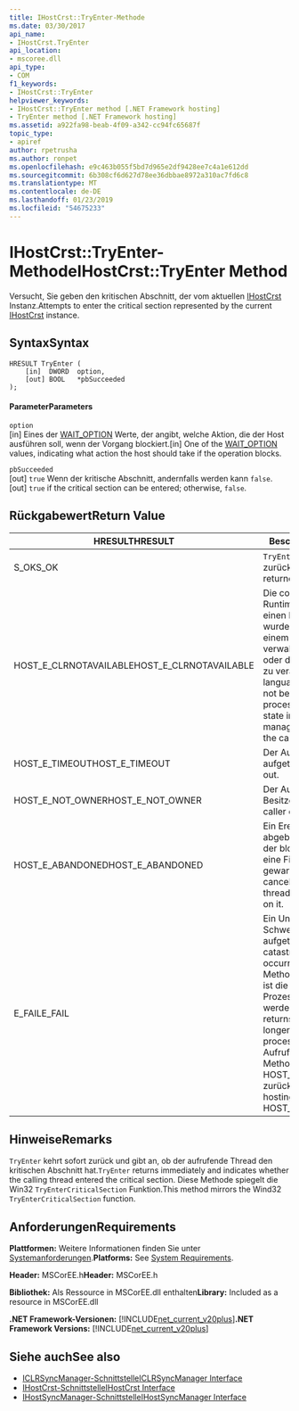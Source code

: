 ```yaml
---
title: IHostCrst::TryEnter-Methode
ms.date: 03/30/2017
api_name:
- IHostCrst.TryEnter
api_location:
- mscoree.dll
api_type:
- COM
f1_keywords:
- IHostCrst::TryEnter
helpviewer_keywords:
- IHostCrst::TryEnter method [.NET Framework hosting]
- TryEnter method [.NET Framework hosting]
ms.assetid: a922fa98-beab-4f09-a342-cc94fc65687f
topic_type:
- apiref
author: rpetrusha
ms.author: ronpet
ms.openlocfilehash: e9c463b055f5bd7d965e2df9428ee7c4a1e612dd
ms.sourcegitcommit: 6b308cf6d627d78ee36dbbae8972a310ac7fd6c8
ms.translationtype: MT
ms.contentlocale: de-DE
ms.lasthandoff: 01/23/2019
ms.locfileid: "54675233"
---
```

# <a name="ihostcrsttryenter-method"></a><span data-ttu-id="9a591-102">IHostCrst::TryEnter-Methode</span><span class="sxs-lookup"><span data-stu-id="9a591-102">IHostCrst::TryEnter Method</span></span>
<span data-ttu-id="9a591-103">Versucht, Sie geben den kritischen Abschnitt, der vom aktuellen [IHostCrst](../../../../docs/framework/unmanaged-api/hosting/ihostcrst-interface.md) Instanz.</span><span class="sxs-lookup"><span data-stu-id="9a591-103">Attempts to enter the critical section represented by the current [IHostCrst](../../../../docs/framework/unmanaged-api/hosting/ihostcrst-interface.md) instance.</span></span>  
  
## <a name="syntax"></a><span data-ttu-id="9a591-104">Syntax</span><span class="sxs-lookup"><span data-stu-id="9a591-104">Syntax</span></span>  
  
```  
HRESULT TryEnter (  
    [in]  DWORD  option,  
    [out] BOOL   *pbSucceeded  
);  
```  
  
#### <a name="parameters"></a><span data-ttu-id="9a591-105">Parameter</span><span class="sxs-lookup"><span data-stu-id="9a591-105">Parameters</span></span>  
 `option`  
 <span data-ttu-id="9a591-106">[in] Eines der [WAIT_OPTION](../../../../docs/framework/unmanaged-api/hosting/wait-option-enumeration.md) Werte, der angibt, welche Aktion, die der Host ausführen soll, wenn der Vorgang blockiert.</span><span class="sxs-lookup"><span data-stu-id="9a591-106">[in] One of the [WAIT_OPTION](../../../../docs/framework/unmanaged-api/hosting/wait-option-enumeration.md) values, indicating what action the host should take if the operation blocks.</span></span>  
  
 `pbSucceeded`  
 <span data-ttu-id="9a591-107">[out] `true` Wenn der kritische Abschnitt, andernfalls werden kann `false`.</span><span class="sxs-lookup"><span data-stu-id="9a591-107">[out] `true` if the critical section can be entered; otherwise, `false`.</span></span>  
  
## <a name="return-value"></a><span data-ttu-id="9a591-108">Rückgabewert</span><span class="sxs-lookup"><span data-stu-id="9a591-108">Return Value</span></span>  
  
|<span data-ttu-id="9a591-109">HRESULT</span><span class="sxs-lookup"><span data-stu-id="9a591-109">HRESULT</span></span>|<span data-ttu-id="9a591-110">Beschreibung</span><span class="sxs-lookup"><span data-stu-id="9a591-110">Description</span></span>|  
|-------------|-----------------|  
|<span data-ttu-id="9a591-111">S_OK</span><span class="sxs-lookup"><span data-stu-id="9a591-111">S_OK</span></span>|<span data-ttu-id="9a591-112">`TryEnter` wurde erfolgreich zurückgegeben.</span><span class="sxs-lookup"><span data-stu-id="9a591-112">`TryEnter` returned successfully.</span></span>|  
|<span data-ttu-id="9a591-113">HOST_E_CLRNOTAVAILABLE</span><span class="sxs-lookup"><span data-stu-id="9a591-113">HOST_E_CLRNOTAVAILABLE</span></span>|<span data-ttu-id="9a591-114">Die common Language Runtime (CLR) wurde nicht in einen Prozess geladen wurde, oder die CLR ist in einem Zustand, in dem nicht verwalteten Code ausführen oder den Aufruf erfolgreich zu verarbeiten.</span><span class="sxs-lookup"><span data-stu-id="9a591-114">The common language runtime (CLR) has not been loaded into a process, or the CLR is in a state in which it cannot run managed code or process the call successfully.</span></span>|  
|<span data-ttu-id="9a591-115">HOST_E_TIMEOUT</span><span class="sxs-lookup"><span data-stu-id="9a591-115">HOST_E_TIMEOUT</span></span>|<span data-ttu-id="9a591-116">Der Aufruf ist ein Timeout aufgetreten.</span><span class="sxs-lookup"><span data-stu-id="9a591-116">The call timed out.</span></span>|  
|<span data-ttu-id="9a591-117">HOST_E_NOT_OWNER</span><span class="sxs-lookup"><span data-stu-id="9a591-117">HOST_E_NOT_OWNER</span></span>|<span data-ttu-id="9a591-118">Der Aufrufer ist nicht Besitzer der Sperre.</span><span class="sxs-lookup"><span data-stu-id="9a591-118">The caller does not own the lock.</span></span>|  
|<span data-ttu-id="9a591-119">HOST_E_ABANDONED</span><span class="sxs-lookup"><span data-stu-id="9a591-119">HOST_E_ABANDONED</span></span>|<span data-ttu-id="9a591-120">Ein Ereignis wurde abgebrochen, während sich der blockierte Thread oder eine Fiber darauf gewartet.</span><span class="sxs-lookup"><span data-stu-id="9a591-120">An event was canceled while a blocked thread or fiber was waiting on it.</span></span>|  
|<span data-ttu-id="9a591-121">E_FAIL</span><span class="sxs-lookup"><span data-stu-id="9a591-121">E_FAIL</span></span>|<span data-ttu-id="9a591-122">Ein Unbekannter Schwerwiegender Fehler ist aufgetreten.</span><span class="sxs-lookup"><span data-stu-id="9a591-122">An unknown catastrophic failure occurred.</span></span> <span data-ttu-id="9a591-123">Wenn eine Methode E_FAIL zurückgibt, ist die CLR nicht mehr im Prozess verwendet werden.</span><span class="sxs-lookup"><span data-stu-id="9a591-123">When a method returns E_FAIL, the CLR is no longer usable within the process.</span></span> <span data-ttu-id="9a591-124">Nachfolgende Aufrufe zum Hosten der Methoden HOST_E_CLRNOTAVAILABLE zurück.</span><span class="sxs-lookup"><span data-stu-id="9a591-124">Subsequent calls to hosting methods return HOST_E_CLRNOTAVAILABLE.</span></span>|  
  
## <a name="remarks"></a><span data-ttu-id="9a591-125">Hinweise</span><span class="sxs-lookup"><span data-stu-id="9a591-125">Remarks</span></span>  
 <span data-ttu-id="9a591-126">`TryEnter` kehrt sofort zurück und gibt an, ob der aufrufende Thread den kritischen Abschnitt hat.</span><span class="sxs-lookup"><span data-stu-id="9a591-126">`TryEnter` returns immediately and indicates whether the calling thread entered the critical section.</span></span> <span data-ttu-id="9a591-127">Diese Methode spiegelt die Win32 `TryEnterCriticalSection` Funktion.</span><span class="sxs-lookup"><span data-stu-id="9a591-127">This method mirrors the Wind32 `TryEnterCriticalSection` function.</span></span>  
  
## <a name="requirements"></a><span data-ttu-id="9a591-128">Anforderungen</span><span class="sxs-lookup"><span data-stu-id="9a591-128">Requirements</span></span>  
 <span data-ttu-id="9a591-129">**Plattformen:** Weitere Informationen finden Sie unter [Systemanforderungen](../../../../docs/framework/get-started/system-requirements.md).</span><span class="sxs-lookup"><span data-stu-id="9a591-129">**Platforms:** See [System Requirements](../../../../docs/framework/get-started/system-requirements.md).</span></span>  
  
 <span data-ttu-id="9a591-130">**Header:** MSCorEE.h</span><span class="sxs-lookup"><span data-stu-id="9a591-130">**Header:** MSCorEE.h</span></span>  
  
 <span data-ttu-id="9a591-131">**Bibliothek:** Als Ressource in MSCorEE.dll enthalten</span><span class="sxs-lookup"><span data-stu-id="9a591-131">**Library:** Included as a resource in MSCorEE.dll</span></span>  
  
 <span data-ttu-id="9a591-132">**.NET Framework-Versionen:** [!INCLUDE[net_current_v20plus](../../../../includes/net-current-v20plus-md.md)]</span><span class="sxs-lookup"><span data-stu-id="9a591-132">**.NET Framework Versions:** [!INCLUDE[net_current_v20plus](../../../../includes/net-current-v20plus-md.md)]</span></span>  
  
## <a name="see-also"></a><span data-ttu-id="9a591-133">Siehe auch</span><span class="sxs-lookup"><span data-stu-id="9a591-133">See also</span></span>
- [<span data-ttu-id="9a591-134">ICLRSyncManager-Schnittstelle</span><span class="sxs-lookup"><span data-stu-id="9a591-134">ICLRSyncManager Interface</span></span>](../../../../docs/framework/unmanaged-api/hosting/iclrsyncmanager-interface.md)
- [<span data-ttu-id="9a591-135">IHostCrst-Schnittstelle</span><span class="sxs-lookup"><span data-stu-id="9a591-135">IHostCrst Interface</span></span>](../../../../docs/framework/unmanaged-api/hosting/ihostcrst-interface.md)
- [<span data-ttu-id="9a591-136">IHostSyncManager-Schnittstelle</span><span class="sxs-lookup"><span data-stu-id="9a591-136">IHostSyncManager Interface</span></span>](../../../../docs/framework/unmanaged-api/hosting/ihostsyncmanager-interface.md)
